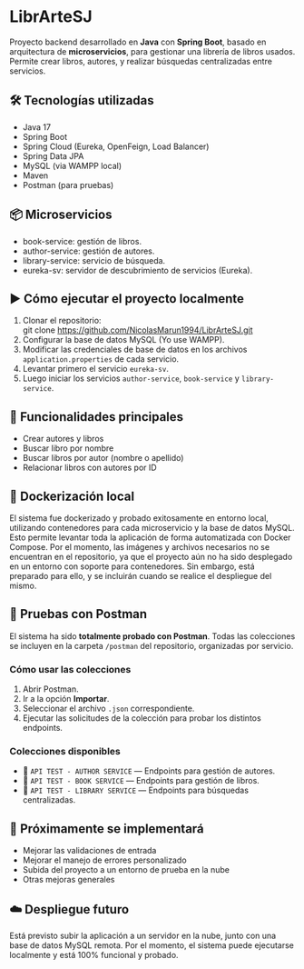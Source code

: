 # LibrArteSJ

Proyecto backend desarrollado en **Java** con **Spring Boot**, basado en arquitectura de **microservicios**, para gestionar una librería de libros usados. Permite crear libros, autores, y realizar búsquedas centralizadas entre servicios.

## 🛠️ Tecnologías utilizadas

- Java 17
- Spring Boot
- Spring Cloud (Eureka, OpenFeign, Load Balancer)
- Spring Data JPA
- MySQL (via WAMPP local)
- Maven
- Postman (para pruebas)

## 📦 Microservicios

- book-service: gestión de libros.
- author-service: gestión de autores.
- library-service: servicio de búsqueda.
- eureka-sv: servidor de descubrimiento de servicios (Eureka).

## ▶️ Cómo ejecutar el proyecto localmente

1. Clonar el repositorio:	
	git clone https://github.com/NicolasMarun1994/LibrArteSJ.git
2. Configurar la base de datos MySQL (Yo use WAMPP).
3. Modificar las credenciales de base de datos en los archivos `application.properties` de cada servicio.
4. Levantar primero el servicio `eureka-sv`.
5. Luego iniciar los servicios `author-service`, `book-service` y `library-service`.

## 🔎 Funcionalidades principales

- Crear autores y libros
- Buscar libro por nombre
- Buscar libros por autor (nombre o apellido)
- Relacionar libros con autores por ID

## 🐳 Dockerización local

El sistema fue dockerizado y probado exitosamente en entorno local, utilizando contenedores para cada microservicio y la base de datos MySQL. 
Esto permite levantar toda la aplicación de forma automatizada con Docker Compose.
Por el momento, las imágenes y archivos necesarios no se encuentran en el repositorio, ya que el proyecto aún no ha sido desplegado en un entorno con soporte para contenedores. Sin embargo, está preparado para ello, y se incluirán cuando se realice el despliegue del mismo.

## 🧪 Pruebas con Postman

El sistema ha sido **totalmente probado con Postman**. Todas las colecciones se incluyen en la carpeta `/postman` del repositorio, organizadas por servicio.

### Cómo usar las colecciones

1. Abrir Postman.  
2. Ir a la opción **Importar**.  
3. Seleccionar el archivo `.json` correspondiente.  
4. Ejecutar las solicitudes de la colección para probar los distintos endpoints.

### Colecciones disponibles

- 📘 `API TEST - AUTHOR SERVICE` — Endpoints para gestión de autores.  
- 📗 `API TEST - BOOK SERVICE` — Endpoints para gestión de libros.  
- 📙 `API TEST - LIBRARY SERVICE` — Endpoints para búsquedas centralizadas.

## 🚧 Próximamente se implementará

- Mejorar las validaciones de entrada
- Mejorar el manejo de errores personalizado
- Subida del proyecto a un entorno de prueba en la nube
- Otras mejoras generales

## ☁️ Despliegue futuro

Está previsto subir la aplicación a un servidor en la nube, junto con una base de datos MySQL remota.
Por el momento, el sistema puede ejecutarse localmente y está 100% funcional y probado.
